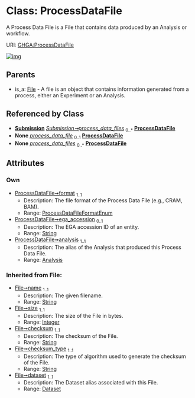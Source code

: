 
# Class: ProcessDataFile


A Process Data File is a File that contains data produced by an Analysis or workflow.

URI: [GHGA:ProcessDataFile](https://w3id.org/GHGA/ProcessDataFile)


[![img](https://yuml.me/diagram/nofunky;dir:TB/class/[Submission],[Analysis]<analysis%201..1-%20[ProcessDataFile&#124;format:ProcessDataFileFormatEnum;ega_accession:string%20%3F;name(i):string;size(i):integer;checksum(i):string;checksum_type(i):string;alias(i):string],[Submission]++-%20process_data_files%200..*>[ProcessDataFile],[Submission]-%20process_data_files(i)%200..*>[ProcessDataFile],[File]^-[ProcessDataFile],[File],[Dataset],[Analysis])](https://yuml.me/diagram/nofunky;dir:TB/class/[Submission],[Analysis]<analysis%201..1-%20[ProcessDataFile&#124;format:ProcessDataFileFormatEnum;ega_accession:string%20%3F;name(i):string;size(i):integer;checksum(i):string;checksum_type(i):string;alias(i):string],[Submission]++-%20process_data_files%200..*>[ProcessDataFile],[Submission]-%20process_data_files(i)%200..*>[ProcessDataFile],[File]^-[ProcessDataFile],[File],[Dataset],[Analysis])

## Parents

 *  is_a: [File](File.md) - A file is an object that contains information generated from a process, either an Experiment or an Analysis.

## Referenced by Class

 *  **[Submission](Submission.md)** *[Submission➞process_data_files](Submission_process_data_files.md)*  <sub>0..\*</sub>  **[ProcessDataFile](ProcessDataFile.md)**
 *  **None** *[process_data_file](process_data_file.md)*  <sub>0..1</sub>  **[ProcessDataFile](ProcessDataFile.md)**
 *  **None** *[process_data_files](process_data_files.md)*  <sub>0..\*</sub>  **[ProcessDataFile](ProcessDataFile.md)**

## Attributes


### Own

 * [ProcessDataFile➞format](ProcessDataFile_format.md)  <sub>1..1</sub>
     * Description: The file format of the Process Data File (e.g., CRAM, BAM).
     * Range: [ProcessDataFileFormatEnum](ProcessDataFileFormatEnum.md)
 * [ProcessDataFile➞ega_accession](ProcessDataFile_ega_accession.md)  <sub>0..1</sub>
     * Description: The EGA accession ID of an entity.
     * Range: [String](types/String.md)
 * [ProcessDataFile➞analysis](ProcessDataFile_analysis.md)  <sub>1..1</sub>
     * Description: The alias of the Analysis that produced this Process Data File.
     * Range: [Analysis](Analysis.md)

### Inherited from File:

 * [File➞name](File_name.md)  <sub>1..1</sub>
     * Description: The given filename.
     * Range: [String](types/String.md)
 * [File➞size](File_size.md)  <sub>1..1</sub>
     * Description: The size of the File in bytes.
     * Range: [Integer](types/Integer.md)
 * [File➞checksum](File_checksum.md)  <sub>1..1</sub>
     * Description: The checksum of the File.
     * Range: [String](types/String.md)
 * [File➞checksum_type](File_checksum_type.md)  <sub>1..1</sub>
     * Description: The type of algorithm used to generate the checksum of the File.
     * Range: [String](types/String.md)
 * [File➞dataset](File_dataset.md)  <sub>1..1</sub>
     * Description: The Dataset alias associated with this File.
     * Range: [Dataset](Dataset.md)
